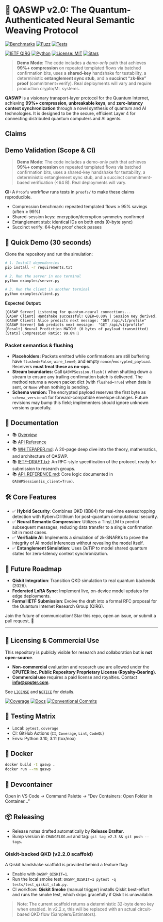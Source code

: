 # 🌌 **QASWP v2.0**: The Quantum-Authenticated Neural Semantic Weaving Protocol


[![Benchmarks](https://github.com/cputer/QASWP/actions/workflows/benchmarks.yml/badge.svg)](../../actions/workflows/benchmarks.yml)
[![Fuzz](https://github.com/cputer/QASWP/actions/workflows/fuzz.yml/badge.svg)](../../actions/workflows/fuzz.yml)
[![Tests](https://github.com/cputer/QASWP/actions/workflows/test-claims.yml/badge.svg)](../../actions/workflows/test-claims.yml)


[![IETF QIRG](https://img.shields.io/badge/IETF-QIRG-blue)](https://datatracker.ietf.org/wg/qirg/)
[![Python](https://img.shields.io/badge/Python-3.10+-green)](https://python.org)
[![License: MIT](https://img.shields.io/badge/License-MIT-yellow.svg)](https://opensource.org/licenses/MIT)
[![Stars](https://img.shields.io/github/stars/cputer/QASWP)](https://github.com/cputer/QASWP)

> **Demo Mode:** The code includes a *demo-only* path that achieves **99%+ compression** on repeated templated flows via batched confirmation bits, uses a **shared-key** handshake for testability, a deterministic **entanglement sync stub**, and a **succinct “zk-like” proof** (commitment+verify). Real deployments will vary and require production crypto/ML systems.

**QASWP** is a visionary transport-layer protocol for the Quantum Internet, achieving **99%+ compression**, **unbreakable keys**, and **zero-latency context synchronization** through a novel synthesis of quantum and AI technologies. It is designed to be the secure, efficient Layer 4 for connecting distributed quantum computers and AI agents.

## Claims

## Demo Validation (Scope & CI)

> **Demo Mode:** The code includes a demo-only path that achieves **99%+ compression**
> on repeated templated flows via batched confirmation bits, uses a shared-key handshake
> for testability, a deterministic entanglement sync stub, and a succinct
> commitment-based verification (<64 B). Real deployments will vary.

**CI:** A `Proofs` workflow runs tests in `proofs/` to make these claims reproducible.
- Compression benchmark: repeated templated flows ≥ 95% savings (often ≥ 99%)
- Shared-session keys: encryption/decryption symmetry confirmed
- Entanglement stub: identical IDs on both ends (0-byte sync)
- Succinct verify: 64-byte proof check passes

## 🚀 **Quick Demo (30 seconds)**

Clone the repository and run the simulation:
```bash
# 1. Install dependencies
pip install -r requirements.txt

# 2. Run the server in one terminal
python examples/server.py

# 3. Run the client in another terminal
python examples/client.py
```

**Expected Output:**
```text
[QASWP Server] Listening for quantum-neural connections...
[QASWP Client] Handshake successful! QBER=0.00% | Session Key derived.
[QASWP Client] Alice predicts next message: "GET /api/v1/profile"
[QASWP Server] Bob predicts next message:  "GET /api/v1/profile"
[Result] Neural Prediction MATCH! (0 bytes of payload transmitted)
[Stats] Compression Ratio: 99.8% 🚀
```

### Packet semantics & flushing

- **Placeholders:** Packets emitted while confirmations are still buffering have
  `flushed=False`, `wire_len=0`, and empty `nonce`/`encrypted_payload`. Receivers
  **must treat these as no-ops**.
- **Stream boundaries:** Call `QASWPSession.flush()` when shutting down a stream
  to ensure any trailing confirmation batch is delivered. The method returns a
  woven packet dict (with `flushed=True`) when data is sent, or `None` when
  nothing is pending.
- **Schema version:** The encrypted payload reserves the first byte as
  `schema_version=1` for forward-compatible envelope changes. Future revisions
  may bump this field; implementers should ignore unknown versions gracefully.

## 📖 Documentation

- 📚 [Overview](/docs/overview.md)
- 📚 [API Reference](/docs/api.md)
- 📚 [WHITEPAPER.md](WHITEPAPER.md): A 20-page deep dive into the theory, mathematics, and architecture of QASWP.
- 📚 [IETF-DRAFT.txt](IETF-DRAFT.txt): An RFC-style specification of the protocol, ready for submission to research groups.
- 📚 [API_REFERENCE.md](API_REFERENCE.md): Core logic documented in `QASWPSession(is_client=True)`.

## 🛠 Core Features

- ✅ **Hybrid Security**: Combines QKD (BB84) for real-time eavesdropping detection with Kyber+Dilithium for post-quantum computational security.
- ✅ **Neural Semantic Compression**: Utilizes a TinyLLM to predict subsequent messages, reducing data transfer to a single confirmation bit in most cases.
- ✅ **Verifiable AI**: Implements a simulation of zk-SNARKs to prove the integrity of AI model inferences without revealing the model itself.
- ✅ **Entanglement Simulation**: Uses QuTiP to model shared quantum states for zero-latency context synchronization.

## 🔮 Future Roadmap

- **Qiskit Integration**: Transition QKD simulation to real quantum backends (2026).
- **Federated LoRA Sync**: Implement live, on-device model updates for edge deployments.
- **Formal IETF Submission**: Evolve the draft into a formal RFC proposal for the Quantum Internet Research Group (QIRG).

Join the future of communication! Star this repo, open an issue, or submit a pull request. 🌌


---

## 🔐 Licensing & Commercial Use

This repository is publicly visible for research and collaboration but is **not open-source**.
- **Non-commercial** evaluation and research use are allowed under the **CPUTER Inc. Public Repository Proprietary License (Royalty-Bearing)**.
- **Commercial use** requires a paid license and royalties. Contact **info@cputer.com**.

See [`LICENSE`](./LICENSE) and [`NOTICE`](./NOTICE) for details.


[![Coverage](https://img.shields.io/badge/coverage-unknown-informational)](https://github.com/cputer/QASWP/actions/workflows/coverage.yml)
[![Docs](https://img.shields.io/badge/docs-mkdocs--material-informational)](https://github.com/cputer/QASWP/actions/workflows/docs.yml)
[![Conventional Commits](https://img.shields.io/badge/commits-conventional-yellow)](https://www.conventionalcommits.org/)


## 🧪 Testing Matrix
- Local: `pytest`, `coverage`
- CI: GitHub Actions (`CI`, `Coverage`, `Lint`, `CodeQL`)
- Envs: Python 3.10, 3.11 (tox/nox)

## 🐳 Docker
```bash
docker build -t qaswp .
docker run --rm qaswp
```

## 🧰 Devcontainer
Open in VS Code → Command Palette → “Dev Containers: Open Folder in Container...”

## 📦 Releasing
- Release notes drafted automatically by **Release Drafter**.
- Bump version in `CHANGELOG.md` and tag: `git tag v2.3 && git push --tags`.

### Qiskit-backed QKD (v2.2.0 scaffold)

A Qiskit handshake scaffold is provided behind a feature flag:

- Enable with `QASWP_QISKIT=1`.
- Run the local smoke test: `QASWP_QISKIT=1 pytest -q tests/test_qiskit_stub.py`.
- CI workflow: **Qiskit Smoke** (manual trigger) installs Qiskit best-effort and runs the smoke test, which skips gracefully if Qiskit is unavailable.

> Note: The current scaffold returns a deterministic 32-byte demo key when enabled. In v2.2.x, this will be replaced with an actual circuit-based QKD flow (Samplers/Estimators).
